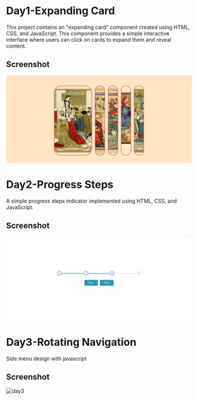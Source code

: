 # Day1-Expanding Card 

This project contains an "expanding card" component created using HTML, CSS, and JavaScript. This component provides a simple interactive interface where users can click on cards to expand them and reveal content.

## Screenshot
![App Screenshot](https://github.com/haticesaike/50Project50Days/blob/master/screenshots/day1.png?raw=true)

# Day2-Progress Steps
A simple progress steps indicator implemented using HTML, CSS, and JavaScript.

## Screenshot
![App Screenshot](https://github.com/haticesaike/50Project50Days/blob/master/screenshots/day-2.png?raw=true)



# Day3-Rotating Navigation
Side menu design with javascript

## Screenshot
![day3](https://raw.githubusercontent.com/haticesaike/50Project50Days/master/screenshots/day3.gif)
